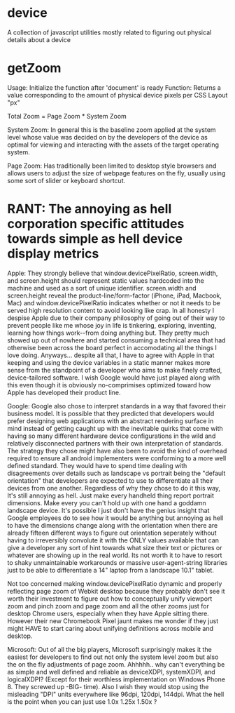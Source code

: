 device
======

A collection of javascript utilities mostly related to figuring out physical details about a device

getZoom
======
Usage: Initialize the function after 'document' is ready
Function: Returns a value corresponding to the amount of physical device pixels per CSS Layout "px" 

Total Zoom =  Page Zoom *  System Zoom 

System Zoom:
In general this is the baseline zoom applied at the system level whose value was decided on by the developers of the device as optimal for viewing and interacting with the assets of the target operating system. 

Page Zoom:
Has traditionally been limited to desktop style browsers and allows users to adjust the size of webpage features on the fly, usually using some sort of slider or keyboard shortcut.

RANT: The annoying as hell corporation specific attitudes towards simple as hell device display metrics
=====

Apple:
They strongly believe that window.devicePixelRatio, screen.width, and screen.height should represent static values hardcoded into the machine and used as a sort of unique identifier. screen.width and screen.height reveal the product-line/form-factor (iPhone, iPad, Macbook, Mac) and window.devicePixelRatio indicates whether or not it needs to be served high resolution content to avoid looking like crap. In all honesty I despise Apple due to their company philosophy of going out of their way to prevent people like me whose joy in life is tinkering, exploring, inventing, learning how things work--from doing anything but. They pretty much showed up out of nowhere and started consuming a technical area that had otherwise been across the board perfect in accomodating all the things I love doing. Anyways... despite all that, I have to agree with Apple in that keeping and using the device variables in a static manner makes more sense from the standpoint of a developer who aims to make finely crafted, device-tailored software. I wish Google would have just played along with this even though it is obviously no-comprimises optimized toward how Apple has developed their product line.

Google:
Google also chose to interpret standards in a way that favored their business model. It is possible that they predicted that developers would prefer designing web applications with an abstract rendering surface in mind instead of getting caught up with the inevitable quirks that come with having so many different hardware device configurations in the wild and relatively disconnected partners with their own interpretation of standards. The strategy they chose might have also been to avoid the kind of overhead required to ensure all android implementers were conforming to a more well defined standard. They would have to spend time dealing with disagreements over details such as landscape vs portrait being the "default orientation" that developers are expected to use to differentiate all their devices from one another. Regardless of why they chose to do it this way, It's still annoying as hell. Just make every handheld thing report portrait dimensions. Make every you can't hold up with one hand a goddamn landscape device. It's possible I just don't have the genius insight that Google employees do to see how it would be anything but annoying as hell to have the dimensions change along with the orientation when there are already fifteen different ways to figure out orientation seperately without having to irreversibly convolute it with the ONLY values available that can give a developer any sort of hint towards what size their text or pictures or whatever are showing up in the real world. Its not worth it to have to resort to shaky unmaintainable workarounds or massive user-agent-string libraries just to be able to differentiate a 14" laptop from a landscape 10.1" tablet.

Not too concerned making window.devicePixelRatio dynamic and properly reflecting page zoom of Webkit desktop because they probably don't see it worth their investment to figure out how to conceptually unify viewport zoom and pinch zoom and page zoom and all the other zooms just for desktop Chrome users, especially when they have Apple sitting there. However their new Chromebook Pixel jaunt makes me wonder if they just might HAVE to start caring about unifying definitions across mobile and desktop.

Microsoft:
Out of all the big players, Microsoft surprisingly makes it the easiest for developers to find out not only the system level zoom but also the on the fly adjustments of page zoom. Ahhhhh.. why can't everything be as simple and well defined and reliable as deviceXDPI, systemXDPI, and logicalXDPI? (Except for their worthless implementation on Windows Phone 8. They screwed up -BIG- time). Also I wish they would stop using the misleading "DPI" units everywhere like 96dpi, 120dpi, 144dpi. What the hell is the point when you can just use 1.0x 1.25x 1.50x ?

